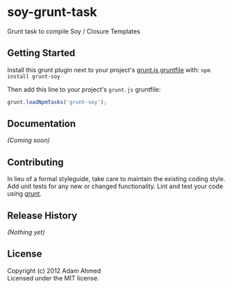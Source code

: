# soy-grunt-task

Grunt task to compile Soy / Closure Templates

## Getting Started
Install this grunt plugin next to your project's [grunt.js gruntfile][getting_started] with: `npm install grunt-soy`

Then add this line to your project's `grunt.js` gruntfile:

```javascript
grunt.loadNpmTasks('grunt-soy');
```

[grunt]: https://github.com/cowboy/grunt
[getting_started]: https://github.com/cowboy/grunt/blob/master/docs/getting_started.md

## Documentation
_(Coming soon)_

## Contributing
In lieu of a formal styleguide, take care to maintain the existing coding style. Add unit tests for any new or changed functionality. Lint and test your code using [grunt][grunt].

## Release History
_(Nothing yet)_

## License
Copyright (c) 2012 Adam Ahmed  
Licensed under the MIT license.
